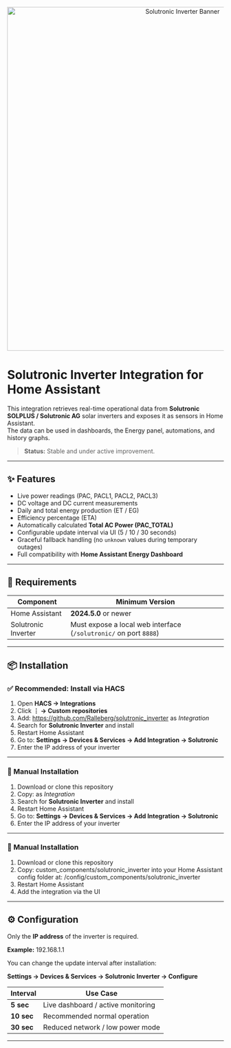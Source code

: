 <p align="center">
  <img src="https://github.com/Ralleberg/solutronic_inverter/blob/main/custom_component/solutronic_inverter/banner.png?raw=true" width="800" alt="Solutronic Inverter Banner">
</p>

# Solutronic Inverter Integration for Home Assistant

This integration retrieves real-time operational data from **Solutronic SOLPLUS / Solutronic AG** solar inverters and exposes it as sensors in Home Assistant.  
The data can be used in dashboards, the Energy panel, automations, and history graphs.

> **Status:** Stable and under active improvement.

---

## ✨ Features

- Live power readings (PAC, PACL1, PACL2, PACL3)
- DC voltage and DC current measurements
- Daily and total energy production (ET / EG)
- Efficiency percentage (ETA)
- Automatically calculated **Total AC Power (PAC_TOTAL)**
- Configurable update interval via UI (5 / 10 / 30 seconds)
- Graceful fallback handling (no `unknown` values during temporary outages)
- Full compatibility with **Home Assistant Energy Dashboard**

---

## 🔧 Requirements

| Component | Minimum Version |
|----------|----------------|
| Home Assistant | **2024.5.0** or newer |
| Solutronic Inverter | Must expose a local web interface (`/solutronic/` on port `8888`) |

---

## 📦 Installation

### ✅ Recommended: Install via HACS

1. Open **HACS → Integrations**
2. Click **⋮ → Custom repositories**
3. Add: https://github.com/Ralleberg/solutronic_inverter as *Integration*
4. Search for **Solutronic Inverter** and install
5. Restart Home Assistant
6. Go to:
**Settings → Devices & Services → Add Integration → Solutronic**
7. Enter the IP address of your inverter

---

### 📁 Manual Installation

1. Download or clone this repository
2. Copy: as *Integration*
4. Search for **Solutronic Inverter** and install
5. Restart Home Assistant
6. Go to:
**Settings → Devices & Services → Add Integration → Solutronic**
7. Enter the IP address of your inverter

---

### 📁 Manual Installation

1. Download or clone this repository
2. Copy: custom_components/solutronic_inverter into your Home Assistant config folder at: /config/custom_components/solutronic_inverter
3. Restart Home Assistant
4. Add the integration via the UI

---

## ⚙️ Configuration

Only the **IP address** of the inverter is required.

**Example:**
192.168.1.1

You can change the update interval after installation:

**Settings → Devices & Services → Solutronic Inverter → Configure**

| Interval | Use Case |
|---------|-----------|
| **5 sec** | Live dashboard / active monitoring |
| **10 sec** | Recommended normal operation |
| **30 sec** | Reduced network / low power mode |

---